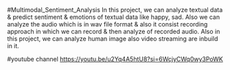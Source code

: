 #Multimodal_Sentiment_Analysis
In this project, we can analyze textual data & predict sentiment & emotions of textual data like happy, sad. Also we can analyze the audio which is in wav file format & also it consist recording approach in which we can record & then analyze of recorded audio. Also in this project, we can analyze human image also video streaming are inbuild in it.

#youtube channel
https://youtu.be/u2Yq4A5htU8?si=6WcjyCWq0wy3PoWK
